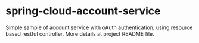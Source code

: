 # spring-cloud-account-service
Simple sample of account service with oAuth authentication, using resource based restful controller. More details at project README file.
